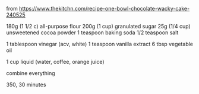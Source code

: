 from https://www.thekitchn.com/recipe-one-bowl-chocolate-wacky-cake-240525

180g (1 1/2 c) all-purpose flour
200g (1 cup) granulated sugar
25g (1/4 cup) unsweetened cocoa powder
1 teaspoon baking soda
1/2 teaspoon salt

1 tablespoon vinegar (acv, white)
1 teaspoon vanilla extract
6 tbsp vegetable oil

1 cup liquid (water, coffee, orange juice)

combine everything

350, 30 minutes
